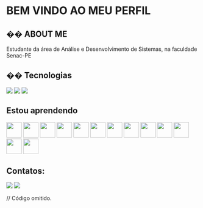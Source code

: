 <h1>BEM VINDO AO MEU PERFIL</h1>

<h2>�� ABOUT ME</h2>
<p>Estudante da área de Análise e Desenvolvimento de Sistemas, na faculdade Senac-PE</p>

## �� Tecnologias
<div>
  <img src="https://img.shields.io/badge/HTML-239120?style=for-the-badge&logo=html5&logoColor=white">
  <img src="https://img.shields.io/badge/CSS-239120?&style=for-the-badge&logo=css3&logoColor=white">
  <img src="https://img.shields.io/badge/JavaScript-F7DF1E?style=for-the-badge&logo=javascript&logoColor=black">
  
  


  ## Estou aprendendo


<img src="https://cdn.jsdelivr.net/gh/devicons/devicon@latest/icons/python/python-original-wordmark.svg"  width="40" height="40"/>
<img src="https://cdn.jsdelivr.net/gh/devicons/devicon@latest/icons/javascript/javascript-original.svg" width="40" height="40"/>
<img src="https://cdn.jsdelivr.net/gh/devicons/devicon@latest/icons/git/git-original.svg" width="40" height="40" />
<img src="https://cdn.jsdelivr.net/gh/devicons/devicon@latest/icons/github/github-original.svg" width="40" height="40"/>
<img src="https://cdn.jsdelivr.net/gh/devicons/devicon@latest/icons/bootstrap/bootstrap-original.svg" width="40" height="40"/>
<img src="https://cdn.jsdelivr.net/gh/devicons/devicon@latest/icons/c/c-original.svg" width="40" height="40"/>
<img src="https://cdn.jsdelivr.net/gh/devicons/devicon@latest/icons/mysql/mysql-original.svg" width="40" height="40" />
<img src="https://cdn.jsdelivr.net/gh/devicons/devicon@latest/icons/nodejs/nodejs-original.svg" width="40" height="40"/>
<img src="https://cdn.jsdelivr.net/gh/devicons/devicon@latest/icons/notion/notion-original.svg" width="40" height="40" />
<img src="https://cdn.jsdelivr.net/gh/devicons/devicon@latest/icons/r/r-original.svg" width="40" height="40" />
<img src="https://cdn.jsdelivr.net/gh/devicons/devicon@latest/icons/react/react-original.svg" width="40" height="40" />
<img src="https://cdn.jsdelivr.net/gh/devicons/devicon@latest/icons/vscode/vscode-original.svg" width="40" height="40" />
<img src="https://cdn.jsdelivr.net/gh/devicons/devicon@latest/icons/figma/figma-original.svg" width="40" height="40" />
                           
          

    
          

</div>

## Contatos:

<div>

<a href="https://instagram.com/_morgana_s" target="_blank"><img loading="lazy" src="https://img.shields.io/badge/-Instagram-%23E4405F?style=for-the-badge&logo=instagram&logoColor=white" target="_blank"></a>
<a href="https://www.linkedin.com/in/seu-usuário-linkedln-aqui" target="_blank"><img loading="lazy" src="https://img.shields.io/badge/-LinkedIn-%230077B5?style=for-the-badge&logo=linkedin&logoColor=white" target="_blank"></a>   

</div>

// Código omitido. 

